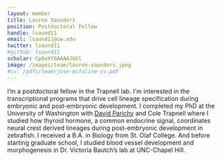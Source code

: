 ```yaml
---
layout: member
title: Lauren Saunders
position: Postdoctoral Fellow
handle: lsaund11
email: lsaund11@uw.edu
twitter: lsaund11
#github: lsaund11
scholar: Cp6vXY8AAAAJ&hl
image: /images/team/lauren-saunders.jpeg
#cv: /pdfs/team/jose-mcfaline-cv.pdf
---
```


I’m a postdoctoral fellow in the Trapnell lab. I'm interested in the transcriptional programs that drive cell lineage specification during embryonic and post-embryonic development. I completed my PhD at the University of Washington with [David Parichy](http://dparichy.as.virginia.edu/) and Cole Trapnell where I studied how thyroid hormone, a common endocrine signal, coordinates neural crest derived lineages during post-embryonic development in zebrafish. I received a B.A. in Biology from St. Olaf College. And before starting graduate school, I studied blood vessel development and morphogenesis in Dr. Victoria Bautch’s lab at UNC-Chapel Hill.